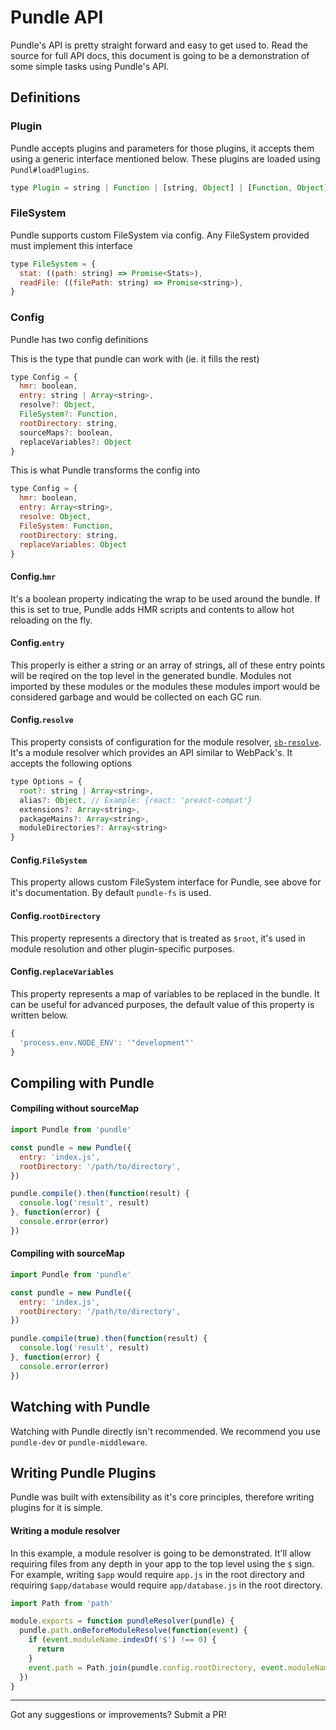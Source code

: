 # Pundle API

Pundle's API is pretty straight forward and easy to get used to. Read the source for full API docs, this document is going to be a demonstration of some simple tasks using Pundle's API.

## Definitions

### Plugin

Pundle accepts plugins and parameters for those plugins, it accepts them using a generic interface mentioned below. These plugins are loaded using `Pundl#loadPlugins`.
```js
type Plugin = string | Function | [string, Object] | [Function, Object]
```

### FileSystem

Pundle supports custom FileSystem via config. Any FileSystem provided must implement this interface

```js
type FileSystem = {
  stat: ((path: string) => Promise<Stats>),
  readFile: ((filePath: string) => Promise<string>),
}
```

### Config
Pundle has two config definitions

This is the type that pundle can work with (ie. it fills the rest)
```js
type Config = {
  hmr: boolean,
  entry: string | Array<string>,
  resolve?: Object,
  FileSystem?: Function,
  rootDirectory: string,
  sourceMaps?: boolean,
  replaceVariables?: Object
}
```
This is what Pundle transforms the config into
```js
type Config = {
  hmr: boolean,
  entry: Array<string>,
  resolve: Object,
  FileSystem: Function,
  rootDirectory: string,
  replaceVariables: Object
}
```

#### Config.`hmr`
It's a boolean property indicating the wrap to be used around the bundle. If this is set to true, Pundle adds
HMR scripts and contents to allow hot reloading on the fly.

#### Config.`entry`
This properly is either a string or an array of strings, all of these entry points will be reqired on the top level in the generated bundle. Modules not imported by these modules or the modules these modules import would be considered garbage and would be collected on each GC run.

#### Config.`resolve`
This property consists of configuration for the module resolver, [`sb-resolve`][sb-resolve]. It's a module resolver which provides an API similar to WebPack's. It accepts the following options
```js
type Options = {
  root?: string | Array<string>,
  alias?: Object, // Example: {react: 'preact-compat'}
  extensions?: Array<string>,
  packageMains?: Array<string>,
  moduleDirectories?: Array<string>
}
```

#### Config.`FileSystem`
This property allows custom FileSystem interface for Pundle, see above for it's documentation. By default `pundle-fs` is used.

#### Config.`rootDirectory`
This property represents a directory that is treated as `$root`, it's used in module resolution and other plugin-specific purposes.

#### Config.`replaceVariables`
This property represents a map of variables to be replaced in the bundle. It can be useful for advanced purposes, the default value of this property is written below.
```js
{
  'process.env.NODE_ENV': '"development"'
}
```

## Compiling with Pundle

#### Compiling without sourceMap

```js
import Pundle from 'pundle'

const pundle = new Pundle({
  entry: 'index.js',
  rootDirectory: '/path/to/directory',
})

pundle.compile().then(function(result) {
  console.log('result', result)
}, function(error) {
  console.error(error)
})
```

#### Compiling with sourceMap

```js
import Pundle from 'pundle'

const pundle = new Pundle({
  entry: 'index.js',
  rootDirectory: '/path/to/directory',
})

pundle.compile(true).then(function(result) {
  console.log('result', result)
}, function(error) {
  console.error(error)
})
```

## Watching with Pundle

Watching with Pundle directly isn't recommended. We recommend you use `pundle-dev` or `pundle-middleware`.

## Writing Pundle Plugins

Pundle was built with extensibility as it's core principles, therefore writing plugins for it is simple.

#### Writing a module resolver

In this example, a module resolver is going to be demonstrated. It'll allow requiring files from any depth in your app to the top level using the `$` sign. For example, writing `$app` would require `app.js` in the root directory and requiring `$app/database` would require `app/database.js` in the root directory.

```js
import Path from 'path'

module.exports = function pundleResolver(pundle) {
  pundle.path.onBeforeModuleResolve(function(event) {
    if (event.moduleName.indexOf('$') !== 0) {
      return
    }
    event.path = Path.join(pundle.config.rootDirectory, event.moduleName.substr(1))
  })
}
```

---
Got any suggestions or improvements? Submit a PR!

[sb-resolve]:https://github.com/steelbrain/resolve
